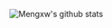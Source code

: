 ![Mengxw's github stats](https://github-readme-stats.vercel.app/api?username=mengxw777&show_icons=true)